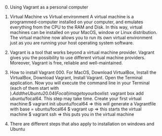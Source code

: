 00. Using Vagrant as a personal computer

01. Virtual Machine vs Virtual environment
A virtual machine is a programmed-computer installed on your computer, and emulates everything from the CPU to the RAM and Disk. In this way, virtual machines can be installed on your MacOS, window  or Linux distribution. The virtual machine now allows you to run its own virtual environment just as you are running your host operating system software.

02. Vagrant is a tool that works beyond a virtual machine provider. Vagrant gives you the possibility to use different virtual machine providers. Moreover, Vagrant is free, reliable and well-maintained.


03. How to install Vagrant
    000. For MacOS, Download VirtualBox, Install the VirtualBox, Download Vagrant, Install Vagrant. Open the Terminal application. Now you will execute the command line in your Terminal (each of them start with $). Add the Ubuntu 20.04 (Focal) image to your box list:$ vagrant box add ubuntu/focal64. This step may take time. Create your first virtual machine:$ vagrant init ubuntu/focal64 => this will generate a Vagrantfile with base = ubuntu/focal64
$ vagrant up => this starts the virtual machine
$ vagrant ssh => this puts you in the virtual machine
   001. There are different steps that also apply to installation on windows and Ubuntu


